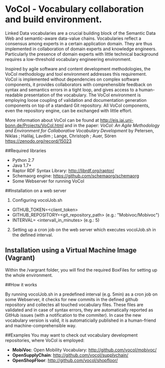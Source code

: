 VoCol - Vocabulary collaboration and build environment.
=====

Linked Data vocabularies are a crucial building block of the Semantic Data Web and semantic-aware data-value chains.
Vocabularies  reflect a consensus among experts in a certain application domain. 
They are thus implemented in collaboration of domain experts and knowledge engineers. Particularly the presence of domain experts with little technical background requires a low-threshold vocabulary engineering environment.

Inspired by agile software and content development methodologies, the VoCol methodology and tool environment addresses this requirement. 
VoCol is implemented without dependencies on complex software components, it provides collaborators with comprehensible feedback on syntax and semantics errors in a tight loop, and gives access to a human-readable presentation of the vocabulary. 
The VoCol environment is employing loose coupling of validation and documentation generation components on top of a standard Git repository. 
All VoCol components, even the repository engine, can be exchanged with little effort. 

More information about VoCol can be found at http://eis.iai.uni-bonn.de/Projects/VoCol.html and in the paper: 
*VoCol: An Agile Methodology and Environment for Collaborative Vocabulary Development*
by Petersen, Niklas ; Halilaj, Lavdim ; Lange, Christoph ; Auer, Sören
https://zenodo.org/record/15023

##Required libraries
- Python 2.7
- Java 1.7+
- Raptor RDF Syntax Library: http://librdf.org/raptor/
- Schemaorg engine: https://github.com/schemaorg/schemaorg
- Some Webserver for running VoCol


##Installation on a web server
1. Configuring vocolJob.sh
 * GITHUB_TOKEN=<client_token>
 * GITHUB_REPOSITORY=<git_repository_path> (e.g.: "Mobivoc/Mobivoc")
 * INTERVAL= <intervall_in_minutes> (e.g.: 5)
2. Setting up a cron job on the web server which executes vocolJob.sh in the defined interval. 

## Installation using a Virtual Machine Image (Vagrant)
Within the /vargrant folder, you will find the required BoxFiles for setting up the whole environment. 

##How it works

By running vocolJob.sh in a predefined interval (e.g. 5min) as a cron job on some Webserver, it checks for new commits in the defined github repository and collectes all touched vocabulary files. These files are validated and in case of syntax errors, they are automatically reported as GitHub issues (with a notification to the commiter). In case the new vocabulary version is valid, it is automaticially published in a human-friend and machine-comprehensible way. 


##Examples
You may want to check out vocabulary development repositories, where VoCol is employed: 

* **MobiVoc**: Open Mobility Vocabulary: http://github.com/vocol/mobivoc/
* **OpenSupplyChain**: http://github.com/vocol/supplychain/
* **OpenShopFloor**: http://github.com/vocol/shopfloor/
